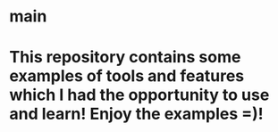 # main

# This repository contains some examples of tools and features which I had the opportunity to use and learn! Enjoy the examples =)!

